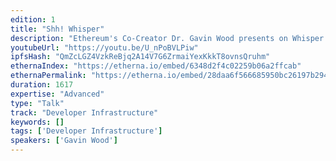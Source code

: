 ```yaml
---
edition: 1
title: "Shh! Whisper"
description: "Ethereum's Co-Creator Dr. Gavin Wood presents on Whisper (https://github.com/ethereum/wiki/blob...), the 'pitch black' P2P messaging protocol. Apologies for the poor video framing, individual slides can be found here - http://www.slideshare.net/gavofyork/w..."
youtubeUrl: "https://youtu.be/U_nPoBVLPiw"
ipfsHash: "QmZcLGZ4VzkReBjq2A14V7G6ZrmaiYexKkkT8ovnsQruhm"
ethernaIndex: "https://etherna.io/embed/6348d2f4c02259b06a2ffcab"
ethernaPermalink: "https://etherna.io/embed/28daa6f566685950bc26197b294a161831008a162ff038e7bfd194125cac30fc"
duration: 1617
expertise: "Advanced"
type: "Talk"
track: "Developer Infrastructure"
keywords: []
tags: ['Developer Infrastructure']
speakers: ['Gavin Wood']
---
```

